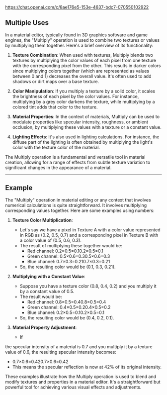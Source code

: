 https://chat.openai.com/c/8ae176e5-153e-4637-bdc7-070550102922

## Multiple Uses

In a material editor, typically found in 3D graphics software and game engines, the "Multiply" operation is used to combine two textures or values by multiplying them together. Here's a brief overview of its functionality:

1. **Texture Combination**: When used with textures, Multiply blends two textures by multiplying the color values of each pixel from one texture with the corresponding pixel from the other. This results in darker colors since multiplying colors together (which are represented as values between 0 and 1) decreases the overall value. It's often used to add shadows or dirt maps over a base texture.

2. **Color Manipulation**: If you multiply a texture by a solid color, it scales the brightness of each pixel by the color values. For instance, multiplying by a grey color darkens the texture, while multiplying by a colored tint adds that color to the texture.

3. **Material Properties**: In the context of materials, Multiply can be used to modulate properties like specular intensity, roughness, or ambient occlusion, by multiplying these values with a texture or a constant value.

4. **Lighting Effects**: It's also used in lighting calculations. For instance, the diffuse part of the lighting is often obtained by multiplying the light's color with the texture color of the material.

The Multiply operation is a fundamental and versatile tool in material creation, allowing for a range of effects from subtle texture variation to significant changes in the appearance of a material.

---
## Example

The "Multiply" operation in material editing or any context that involves numerical calculations is quite straightforward. It involves multiplying corresponding values together. Here are some examples using numbers:

1. **Texture Color Multiplication**:
    
    - Let's say we have a pixel in Texture A with a color value represented in RGB as (0.2, 0.5, 0.7) and a corresponding pixel in Texture B with a color value of (0.5, 0.6, 0.3).
    - The result of multiplying these together would be:
        - Red channel: 0.2×0.5=0.10.2×0.5=0.1
        - Green channel: 0.5×0.6=0.30.5×0.6=0.3
        - Blue channel: 0.7×0.3=0.210.7×0.3=0.21
    - So, the resulting color would be (0.1, 0.3, 0.21).
2. **Multiplying with a Constant Value**:
    
    - Suppose you have a texture color (0.8, 0.4, 0.2) and you multiply it by a constant value of 0.5.
    - The result would be:
        - Red channel: 0.8×0.5=0.40.8×0.5=0.4
        - Green channel: 0.4×0.5=0.20.4×0.5=0.2
        - Blue channel: 0.2×0.5=0.10.2×0.5=0.1
    - So, the resulting color would be (0.4, 0.2, 0.1).
3. **Material Property Adjustment**:
    
    - If

the specular intensity of a material is 0.7 and you multiply it by a texture value of 0.6, the resulting specular intensity becomes:

- 0.7×0.6=0.420.7×0.6=0.42
- This means the specular reflection is now at 42% of its original intensity.

These examples illustrate how the Multiply operation is used to blend and modify textures and properties in a material editor. It's a straightforward but powerful tool for achieving various visual effects and adjustments.